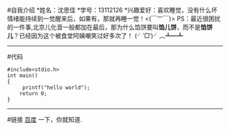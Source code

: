#自我介绍
*姓名：沈思佳
*学号：13112126
*兴趣爱好：喜欢睡觉，没有什么坏情绪能持续到一觉醒来后，如果有，那就再睡一觉！<(￣︶￣)>
PS：最近很困扰的一件事,北京儿化音一般都加在最后，那为什么馅饼要叫**馅儿饼**，而不是**馅饼儿**？已经因为这个被食堂阿姨嘲笑过好多次了！ (╯‵□′)╯︵┻━┻
***
#代码

    #include<stdio.h>
    int main()
    {
         printf("hello world");
        return 0;
    }
***
#链接
[百度](http://baidu.com/ "Title") 一下，你就知道.
